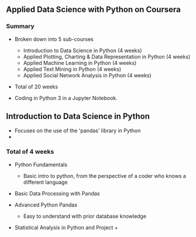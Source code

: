 ## Applied Data Science with Python on Coursera

### Summary
+ Broken down into 5 sub-courses
    + Introduction to Data Science in Python (4 weeks)
    + Applied Plotting, Charting & Data Representation in Python (4 weeks)
    + Applied Machine Learning in Python (4 weeks)
    + Applied Text Mining in Python (4 weeks)
    + Applied Social Network Analysis in Python (4 weeks)
+ Total of 20 weeks

+ Coding in Python 3 in a Jupyter Notebook. 

## Introduction to Data Science in Python 

+ Focuses on the use of the 'pandas' library in Python
+ 

### Total of 4 weeks

+ Python Fundamentals
    + Basic intro to python, from the perspective of a coder who knows a different language
    
+ Basic Data Processing with Pandas
    
    
+ Advanced Python Pandas
    + Easy to understand with prior database knowledge
    
+ Statistical Analysis in Python and Project
    + 
    

    
    
    